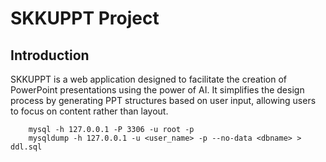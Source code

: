# SKKUPPT Project

## Introduction

SKKUPPT is a web application designed to facilitate the creation of PowerPoint presentations using the power of AI. It simplifies the design process by generating PPT structures based on user input, allowing users to focus on content rather than layout.

```
	mysql -h 127.0.0.1 -P 3306 -u root -p 
	mysqldump -h 127.0.0.1 -u <user_name> -p --no-data <dbname> > ddl.sql

```
